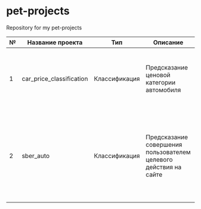 # pet-projects
Repository for my pet-projects

| № | Название проекта | Тип | Описание | Стек |
|---|-----------------|-------|---------|--------|
| 1 | car_price_classification | Классификация | Предсказание ценовой категории автомобиля | pandas, numpy, matplotlib, seaborn, sklearn (LogisticRegression, RandomForestClassifier, MLPClassifier, GridSearchCV, RandomizedSearchCV) |
| 2 | sber_auto | Классификация | Предсказание совершения пользователем целевого действия на сайте | pandas, numpy, matplotlib, seaborn, sklearn (SGDClassifier, LogisticRegression, LinearSVC, SVC, RandomForestClassifier, VotingClassifier, DecisionTreeClassifier, ExtraTreeClassifier, FunctionTransformer), xgboost, lightgbm, hyperopt |
